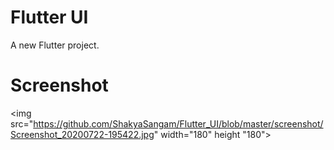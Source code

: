 # Flutter UI

A new Flutter project.

# Screenshot
<img src="https://github.com/ShakyaSangam/Flutter_UI/blob/master/screenshot/Screenshot_20200722-195422.jpg" width="180" height "180">
